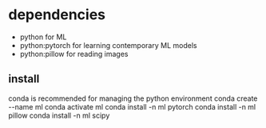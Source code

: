 # dependencies
* python             for ML
* python:pytorch     for learning contemporary ML models
* python:pillow      for reading images
## install
conda is recommended for managing the python environment
    conda create --name ml
    conda activate ml
    conda install -n ml pytorch
    conda install -n ml pillow
    conda install -n ml scipy
